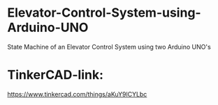 # Elevator-Control-System-using-Arduino-UNO
State Machine of an Elevator Control System using two Arduino UNO's
# TinkerCAD-link:
https://www.tinkercad.com/things/aKuY9lCYLbc
